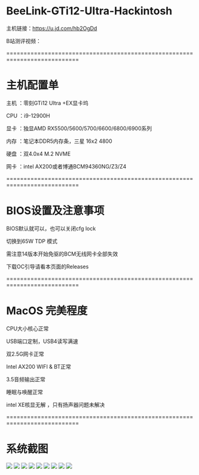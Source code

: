 # BeeLink-GTi12-UItra-Hackintosh

主机链接：https://u.jd.com/hb2OgDd

B站测评视频：

===========================================================================
# 主机配置单
主机 ：零刻GTi12 Ultra +EX显卡坞

CPU ：i9-12900H

显卡 ：独显AMD RX5500/5600/5700/6600/6800/6900系列

内存 ：笔记本DDR5内存条，三星 16x2 4800

硬盘 ：双4.0x4 M.2 NVME

网卡 ：intel AX200或者博通BCM94360NG/Z3/Z4

===========================================================================
# BIOS设置及注意事项

BIOS默认就可以，也可以关闭cfg lock 

切换到65W TDP 模式

需注意14版本开始免驱的BCM无线网卡全部失效

下载OC引导请看本页面的Releases

===========================================================================

# MacOS 完美程度

CPU大小核心正常

USB端口定制，USB4读写满速

双2.5G网卡正常

Intel  AX200 WIFI & BT正常

3.5音频输出正常

睡眠与唤醒正常

intel XE核显无解 ，只有扬声器问题未解决

===========================================================================

# 系统截图

![](https://github.com/Xmingbai/FEVM-FN60G-Hackintosh/blob/main/FN60g-1.png)
![](https://github.com/Xmingbai/FEVM-FN60G-Hackintosh/blob/main/FN60G-CPU.png)
![](https://github.com/Xmingbai/FEVM-FN60G-Hackintosh/blob/main/FN60G-6600.png)
![](https://github.com/Xmingbai/FEVM-FN60G-Hackintosh/blob/main/FN60G-ETH.png)
![](https://github.com/Xmingbai/FEVM-FN60G-Hackintosh/blob/main/FN60G-AU.png)
![](https://github.com/Xmingbai/FEVM-FN60G-Hackintosh/blob/main/FN60G-WIFI.png)
![](https://github.com/Xmingbai/FEVM-FN60G-Hackintosh/blob/main/FN60G-BT.png)
![](https://github.com/Xmingbai/FEVM-FN60G-Hackintosh/blob/main/FN60G-2.png)
![](https://github.com/Xmingbai/FEVM-FN60G-Hackintosh/blob/main/FN60G-3.png)
